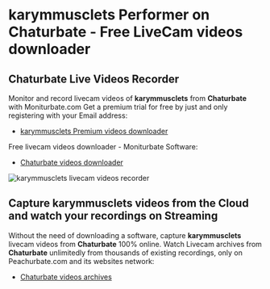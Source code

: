 # karymmusclets Performer on Chaturbate - Free LiveCam videos downloader

## Chaturbate Live Videos Recorder

Monitor and record livecam videos of **karymmusclets** from **Chaturbate** with Moniturbate.com
Get a premium trial for free by just and only registering with your Email address:
* [karymmusclets Premium videos downloader](https://moniturbate.com/request-demo-licence-key.html)

Free livecam videos downloader - Moniturbate Software:
* [Chaturbate videos downloader](https://moniturbate.com/moniturbate-download-software.html)

![karymmusclets livecam videos recorder](https://peachurnet.com/templates/moniturbate-software.png)


## Capture karymmusclets videos from the Cloud and watch your recordings on Streaming

Without the need of downloading a software, capture **karymmusclets** livecam videos from **Chaturbate** 100% online.
Watch Livecam archives from **Chaturbate** unlimitedly from thousands of existing recordings, only on Peachurbate.com and its websites network:
* [Chaturbate videos archives](https://peachurnet.com/)